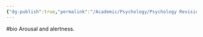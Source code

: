 ```yaml
---
{"dg-publish":true,"permalink":"/Academic/Psychology/Psychology Revision/Concepts/Norepinephrine/"}
---
```


#bio 
Arousal and alertness.
